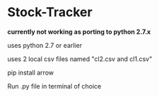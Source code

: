 # Stock-Tracker

**currently not working as porting to python 2.7.x**

uses python 2.7 or earlier

uses 2 local csv files named "cl2.csv and cl1.csv"

pip install arrow

Run .py file in terminal of choice

